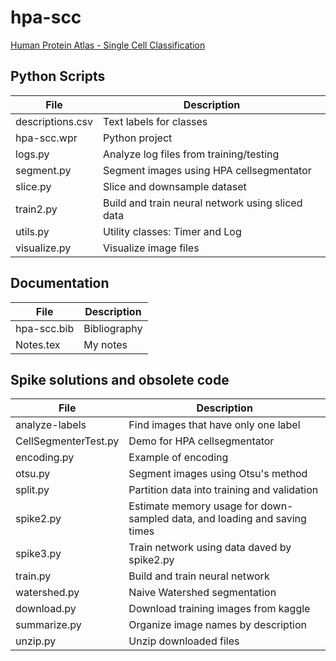 # hpa-scc
[Human Protein Atlas - Single Cell Classification](https://www.kaggle.com/c/hpa-single-cell-image-classification)

## Python Scripts

|File|Description|
|---------------------|-------------------------------------------------------------------------------------------------|
|descriptions.csv|Text labels for classes|
|hpa-scc.wpr|Python project|
|logs.py|Analyze log files from training/testing|
|segment.py|Segment images using HPA cellsegmentator|
|slice.py|Slice and downsample dataset|
|train2.py|Build and train neural network using sliced data|
|utils.py|Utility classes: Timer and Log|
|visualize.py|Visualize image files|

## Documentation

|File|Description|
|-----------------|-------------------------------------------------------------------------------------------------|
|hpa-scc.bib|Bibliography|
|Notes.tex|My notes|

## Spike solutions and obsolete code

|File|Description|
|---------------------|-------------------------------------------------------------------------------------------------|
|analyze-labels|Find images  that have only one label|
|CellSegmenterTest.py|Demo for HPA cellsegmentator|
|encoding.py|Example of encoding|
|otsu.py|Segment images using Otsu's method|
|split.py|Partition data into training and validation|
|spike2.py|Estimate memory usage for down-sampled data, and loading and saving times|
|spike3.py|Train network using data daved by spike2.py|
|train.py|Build and train neural network|
|watershed.py|Naive Watershed segmentation|
|download.py|Download training images from kaggle|
|summarize.py|Organize image names by description|
|unzip.py|Unzip downloaded files|

